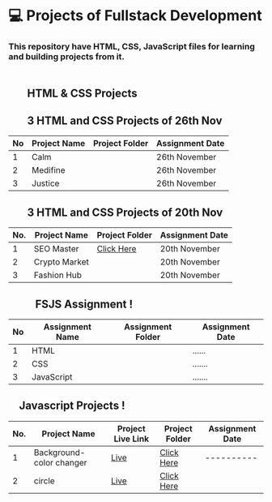 # 💻 Projects of Fullstack Development

### This repository have HTML, CSS, JavaScript files for learning and building projects from it. <br> <br>

## <img height="16px" src="https://www.w3.org/html/logo/badge/html5-badge-h-solo.png"><img height="16px" src="https://user-images.githubusercontent.com/110087385/210600757-c5cd4168-1913-4cb9-8c09-1d43f9a7565b.png"> HTML & CSS Projects

## <img height="16px" src="https://www.w3.org/html/logo/badge/html5-badge-h-solo.png"><img height="16px" src="https://user-images.githubusercontent.com/110087385/210600757-c5cd4168-1913-4cb9-8c09-1d43f9a7565b.png"> 3 HTML and CSS Projects of 26th Nov

| No  | **Project Name** | **Project Folder**                                                            | **Assignment Date** |
| --- | ---------------- | ----------------------------------------------------------------------------- | ------------------- |
| 1   | Calm             | <!--[Click Here](./All%20Projects/2.%20Project%2026th%20Nov/Project%201/)-->  | 26th November       |
| 2   | Medifine         | <!--[Click Here](./All%20Projects/2.%20Project%2026th%20Nov/Project%202/) --> | 26th November       |
| 3   | Justice          | <!--[Click Here](./All%20Projects/2.%20Project%2026th%20Nov/Project%203/) --> | 26th November       |

## <img height="16px" src="https://www.w3.org/html/logo/badge/html5-badge-h-solo.png"><img height="16px" src="https://user-images.githubusercontent.com/110087385/210600757-c5cd4168-1913-4cb9-8c09-1d43f9a7565b.png"> 3 HTML and CSS Projects of 20th Nov

| No. | **Project Name** | **Project Folder**                                                                                            | **Assignment Date** |
| --- | ---------------- | ------------------------------------------------------------------------------------------------------------- | ------------------- |
| 1   | SEO Master       | [Click Here](https://github.com/iamaman526/Fullstack-js/tree/main/FSJS-Project/Project-20th-nov/Project%2001) | 20th November       |
| 2   | Crypto Market    | <!-- [Click Here](./All%20Projects/1.%20Project%2020th%20Nov/FSJS%202.0%20Project%2002/)-->                   | 20th November       |
| 3   | Fashion Hub      | <!--[Click Here](./All%20Projects/1.%20Project%2020th%20Nov/FSJS%202.0%20Project%2003/) -->                   | 20th November       |

## <img height="16px" src="https://www.w3.org/html/logo/badge/html5-badge-h-solo.png"><img height="16px" src="https://user-images.githubusercontent.com/110087385/210600757-c5cd4168-1913-4cb9-8c09-1d43f9a7565b.png"><img height="16px" src="https://www.freepnglogos.com/uploads/javascript-png/js-logo-png-5.png"> FSJS Assignment !

| No  | **Assignment Name** | **Assignment Folder**                                                         | **Assignment Date** |
| --- | ------------------- | ----------------------------------------------------------------------------- | ------------------- |
| 1   | HTML                | <!--[Click Here](./All%20Projects/2.%20Project%2026th%20Nov/Project%201/)-->  | ......              |
| 2   | CSS                 | <!--[Click Here](./All%20Projects/2.%20Project%2026th%20Nov/Project%202/) --> | .......             |
| 3   | JavaScript          | <!--[Click Here](./All%20Projects/2.%20Project%2026th%20Nov/Project%203/) --> | .......             |

## <img height="16px" src="https://www.freepnglogos.com/uploads/javascript-png/js-logo-png-5.png"> Javascript Projects !

| No. | **Project Name**         | **Project Live Link**                          | **Project Folder**                                                                                            | Assignment Date |
| --- | ------------------------ | ---------------------------------------------- | ------------------------------------------------------------------------------------------------------------- | --------------- |
| 1   | Background-color changer | [Live](https://color-changer-dom.netlify.app/) | [Click Here](https://github.com/iamaman526/Fullstack-js/tree/main/Javascript-project/Background-color-change) | ----------      |
| 2   | circle                   | [Live](https://dom-circle-js.netlify.app/)     |  [Click Here](https://github.com/iamaman526/Fullstack-js/tree/main/Javascript-project/circles)                |                 |
